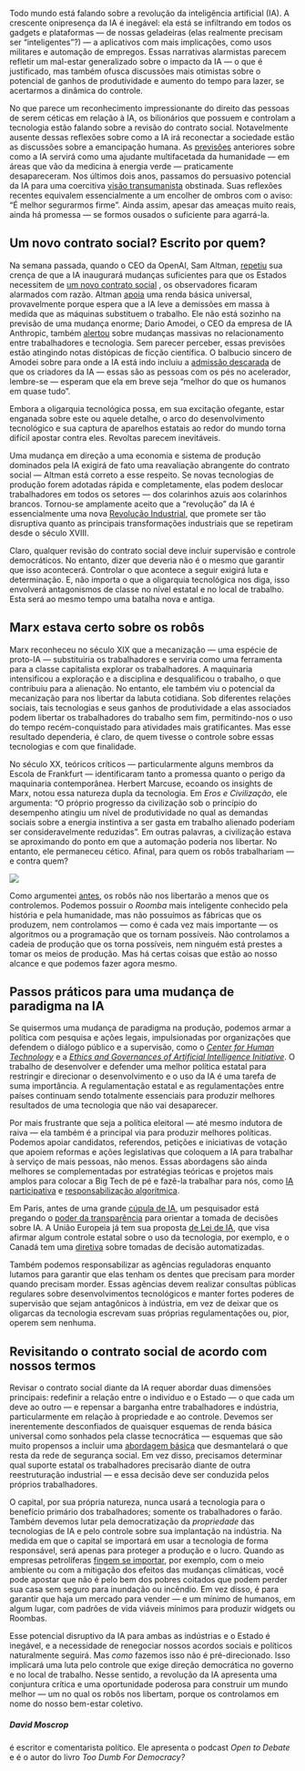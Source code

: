 Todo mundo está falando sobre a revolução da inteligência artificial (IA). A crescente onipresença da IA é inegável: ela está se infiltrando em todos os gadgets e plataformas — de nossas geladeiras (elas realmente precisam ser “inteligentes”?) — a aplicativos com mais implicações, como usos militares e automação de empregos. Essas narrativas alarmistas parecem refletir um mal-estar generalizado sobre o impacto da IA — o que é justificado, mas também ofusca discussões mais otimistas sobre o potencial de ganhos de produtividade e aumento do tempo para lazer, se acertarmos a dinâmica do controle.

No que parece um reconhecimento impressionante do direito das pessoas de serem céticas em relação à IA, os bilionários que possuem e controlam a tecnologia estão falando sobre a revisão do contrato social. Notavelmente ausente dessas reflexões sobre como a IA irá reconectar a sociedade estão as discussões sobre a emancipação humana. As [previsões](https://www.forbes.com/councils/forbesbusinesscouncil/2021/02/09/artificial-intelligence-for-good-how-ai-is-helping-humanity/) anteriores sobre como a IA servirá como uma ajudante multifacetada da humanidade — em áreas que vão da medicina à energia verde — praticamente desapareceram. Nos últimos dois anos, passamos do persuasivo potencial da IA para uma coercitiva [visão transumanista](https://www.cbc.ca/radio/ideas/tech-billionaires-ai-utopia-1.7440698) obstinada. Suas reflexões recentes equivalem essencialmente a um encolher de ombros com o aviso: “É melhor segurarmos firme”. Ainda assim, apesar das ameaças muito reais, ainda há promessa — se formos ousados o suficiente para agarrá-la.

## Um novo contrato social? Escrito por quem?

Na semana passada, quando o CEO da OpenAI, Sam Altman, [repetiu](https://www.msn.com/en-us/news/technology/panic-after-sam-altman-says-ai-will-require-changes-to-social-contract-and-society/ar-AA1xU1cJ) sua crença de que a IA inaugurará mudanças suficientes para que os Estados necessitem de [um novo contrato social](https://dig.watch/updates/sam-altman-ai-regulations-should-evolve-in-step-with-tech-society-co-evolution-ai-for-good-global-summit-2024) , os observadores ficaram alarmados com razão. Altman [apoia](https://gizmodo.com/sam-altman-funded-study-finds-ubi-wont-save-us-from-ai-2000477409#:~:text=OpenAI%20CEO%20Sam%20Altman%20has%20long%20been,working%2Dage%20population%20out%20of%20the%20labor%20force.) uma renda básica universal, provavelmente porque espera que a IA leve a demissões em massa à medida que as máquinas substituem o trabalho. Ele não está sozinho na previsão de uma mudança enorme; Dario Amodei, o CEO da empresa de IA Anthropic, também [alertou](https://www.youtube.com/watch?v=snkOMOjiVOk&t=1190s) sobre mudanças massivas no relacionamento entre trabalhadores e tecnologia. Sem parecer perceber, essas previsões estão atingindo notas distópicas de ficção científica. O balbucio sincero de Amodei sobre para onde a IA está indo incluiu a [admissão descarada](https://arstechnica.com/ai/2025/01/anthropic-chief-says-ai-could-surpass-almost-all-humans-at-almost-everything-shortly-after-2027/) de que os criadores da IA — essas são as pessoas com os pés no acelerador, lembre-se — esperam que ela em breve seja “melhor do que os humanos em quase tudo”.

Embora a oligarquia tecnológica possa, em sua excitação ofegante, estar enganada sobre este ou aquele detalhe, o arco do desenvolvimento tecnológico e sua captura de aparelhos estatais ao redor do mundo torna difícil apostar contra eles. Revoltas parecem inevitáveis.

Uma mudança em direção a uma economia e sistema de produção dominados pela IA exigirá de fato uma reavaliação abrangente do contrato social — Altman está correto a esse respeito. Se novas tecnologias de produção forem adotadas rápida e completamente, elas podem deslocar trabalhadores em todos os setores — dos colarinhos azuis aos colarinhos brancos. Tornou-se amplamente aceito que a “revolução” da IA é essencialmente uma nova [Revolução Industrial](https://www.forbes.com/sites/bernardmarr/2024/08/15/ai-overhyped-fantasy-or-truly-the-next-industrial-revolution/), que promete ser tão disruptiva quanto as principais transformações industriais que se repetiram desde o século XVIII.

Claro, qualquer revisão do contrato social deve incluir supervisão e controle democráticos. No entanto, dizer que deveria não é o mesmo que garantir que isso acontecerá. Controlar o que acontece a seguir exigirá luta e determinação. E, não importa o que a oligarquia tecnológica nos diga, isso envolverá antagonismos de classe no nível estatal e no local de trabalho. Esta será ao mesmo tempo uma batalha nova e antiga.

## Marx estava certo sobre os robôs

Marx reconheceu no século XIX que a mecanização — uma espécie de proto-IA — substituiria os trabalhadores e serviria como uma ferramenta para a classe capitalista explorar os trabalhadores. A maquinaria intensificou a exploração e a disciplina e desqualificou o trabalho, o que contribuiu para a alienação. No entanto, ele também viu o potencial da mecanização para nos libertar da labuta cotidiana. Sob diferentes relações sociais, tais tecnologias e seus ganhos de produtividade a elas associados podem libertar os trabalhadores do trabalho sem fim, permitindo-nos o uso do tempo recém-conquistado para atividades mais gratificantes. Mas esse resultado dependeria, é claro, de quem tivesse o controle sobre essas tecnologias e com que finalidade.

No século XX, teóricos críticos — particularmente alguns membros da Escola de Frankfurt — identificaram tanto a promessa quanto o perigo da maquinaria contemporânea. Herbert Marcuse, ecoando os insights de Marx, notou essa natureza dupla da tecnologia. Em _Eros e Civilização_, ele argumenta: “O próprio progresso da civilização sob o princípio do desempenho atingiu um nível de produtividade no qual as demandas sociais sobre a energia instintiva a ser gasta em trabalho alienado poderiam ser consideravelmente reduzidas”. Em outras palavras, a civilização estava se aproximando do ponto em que a automação poderia nos libertar. No entanto, ele permaneceu cético. Afinal, para quem os robôs trabalhariam — e contra quem?

[![](https://jacobin.com.br/wp-content/uploads/2022/05/Camisetas.gif)](https://www.camisacritica.com/collections/jacobin)

Como argumentei [antes](https://www.davidmoscrop.com/p/will-robots-set-us-free), os robôs não nos libertarão a menos que os controlemos. Podemos possuir o _Roomba_ mais inteligente conhecido pela história e pela humanidade, mas não possuímos as fábricas que os produzem, nem controlamos — como é cada vez mais importante — os algoritmos ou a programação que os tornam possíveis. Não controlamos a cadeia de produção que os torna possíveis, nem ninguém está prestes a tomar os meios de produção. Mas há certas coisas que estão ao nosso alcance e que podemos fazer agora mesmo.

## Passos práticos para uma mudança de paradigma na IA

Se quisermos uma mudança de paradigma na produção, podemos armar a política com pesquisa e ações legais, impulsionadas por organizações que defendem o diálogo público e a supervisão, como o [_Center for Human Technology_](https://www.humanetech.com/) e a [_Ethics and Governances of Artificial Intelligence Initiative_](https://aiethicsinitiative.org/). O trabalho de desenvolver e defender uma melhor política estatal para restringir e direcionar o desenvolvimento e o uso da IA é uma tarefa de suma importância. A regulamentação estatal e as regulamentações entre países continuam sendo totalmente essenciais para produzir melhores resultados de uma tecnologia que não vai desaparecer.

Por mais frustrante que seja a política eleitoral — até mesmo indutora de raiva — ela também é a principal via para produzir melhores políticas. Podemos apoiar candidatos, referendos, petições e iniciativas de votação que apoiem reformas e ações legislativas que coloquem a IA para trabalhar à serviço de mais pessoas, não menos. Essas abordagens são ainda melhores se complementadas por estratégias teóricas e projetos mais amplos para colocar a Big Tech de pé e fazê-la trabalhar para nós, como [IA participativa](https://www.nesta.org.uk/project/participatory-ai/) e [responsabilização algorítmica](https://www.adalovelaceinstitute.org/project/algorithmic-accountability-public-sector/).

Em Paris, antes de uma grande [cúpula de IA](https://www.elysee.fr/en/sommet-pour-l-action-sur-l-ia), um pesquisador está pregando o [poder da transparência](https://www.france24.com/en/video/20250208-paris-ai-summit-start-of-everything-is-transparency-expert-says) para orientar a tomada de decisões sobre IA. A União Europeia já tem sua proposta [de Lei de IA](https://artificialintelligenceact.eu/), que visa afirmar algum controle estatal sobre o uso da tecnologia, por exemplo, e o Canadá tem uma [diretiva](https://www.tbs-sct.canada.ca/pol/doc-eng.aspx?id=32592) sobre tomadas de decisão automatizadas.

Também podemos responsabilizar as agências reguladoras enquanto lutamos para garantir que elas tenham os dentes que precisam para morder quando precisam morder. Essas agências devem realizar consultas públicas regulares sobre desenvolvimentos tecnológicos e manter fortes poderes de supervisão que sejam antagônicos à indústria, em vez de deixar que os oligarcas da tecnologia escrevam suas próprias regulamentações ou, pior, operem sem nenhuma.

## Revisitando o contrato social de acordo com nossos termos

Revisar o contrato social diante da IA requer abordar duas dimensões principais: redefinir a relação entre o indivíduo e o Estado — o que cada um deve ao outro — e repensar a barganha entre trabalhadores e indústria, particularmente em relação à propriedade e ao controle. Devemos ser inerentemente desconfiados de quaisquer esquemas de renda básica universal como sonhados pela classe tecnocrática — esquemas que são muito propensos a incluir uma [abordagem básica](https://neweconomics.org/2018/02/better-fairer-ways-spreading-prosperity-ubi) que desmantelará o que resta da rede de segurança social. Em vez disso, precisamos determinar qual suporte estatal os trabalhadores precisarão diante de outra reestruturação industrial — e essa decisão deve ser conduzida pelos próprios trabalhadores.

O capital, por sua própria natureza, nunca usará a tecnologia para o benefício primário dos trabalhadores; somente os trabalhadores o farão. Também devemos lutar pela democratização da _propriedade_ das tecnologias de IA e pelo controle sobre sua implantação na indústria. Na medida em que o capital se importará em usar a tecnologia de forma responsável, será apenas para proteger a produção e o lucro. Quando as empresas petrolíferas [fingem se importar](https://jacobin.com/2024/10/fossil-fuels-net-zero-climate/), por exemplo, com o meio ambiente ou com a mitigação dos efeitos das mudanças climáticas, você pode apostar que não é pelo bem dos pobres coitados que podem perder sua casa sem seguro para inundação ou incêndio. Em vez disso, é para garantir que haja um mercado para vender — e um mínimo de humanos, em algum lugar, com padrões de vida viáveis mínimos para produzir widgets ou Roombas.

Esse potencial disruptivo da IA para ambas as indústrias e o Estado é inegável, e a necessidade de renegociar nossos acordos sociais e políticos naturalmente seguirá. Mas _como_ fazemos isso não é pré-direcionado. Isso implicará uma luta pelo controle que exige direção democrática no governo e no local de trabalho. Nesse sentido, a revolução da IA apresenta uma conjuntura crítica e uma oportunidade poderosa para construir um mundo melhor — um no qual os robôs nos libertam, porque os controlamos em nome do nosso bem-estar coletivo.

##### David Moscrop

é escritor e comentarista político. Ele apresenta o podcast _Open to Debate_ e é o autor do livro _Too Dumb For Democracy?_